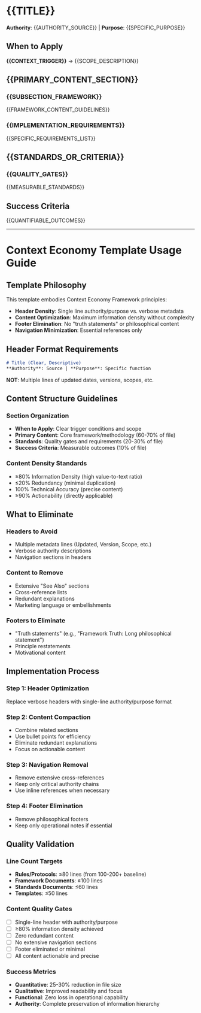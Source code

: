 # {{TITLE}}

**Authority**: {{AUTHORITY_SOURCE}} | **Purpose**: {{SPECIFIC_PURPOSE}}

## When to Apply
**{{CONTEXT_TRIGGER}}** → {{SCOPE_DESCRIPTION}}

## {{PRIMARY_CONTENT_SECTION}}

### {{SUBSECTION_FRAMEWORK}}
{{FRAMEWORK_CONTENT_GUIDELINES}}

### {{IMPLEMENTATION_REQUIREMENTS}}
{{SPECIFIC_REQUIREMENTS_LIST}}

## {{STANDARDS_OR_CRITERIA}}

### {{QUALITY_GATES}}
{{MEASURABLE_STANDARDS}}

## Success Criteria
{{QUANTIFIABLE_OUTCOMES}}

---

# Context Economy Template Usage Guide

## Template Philosophy
This template embodies Context Economy Framework principles:
- **Header Density**: Single line authority/purpose vs. verbose metadata
- **Content Optimization**: Maximum information density without complexity
- **Footer Elimination**: No "truth statements" or philosophical content
- **Navigation Minimization**: Essential references only

## Header Format Requirements
```markdown
# Title (Clear, Descriptive)
**Authority**: Source | **Purpose**: Specific function
```
**NOT**: Multiple lines of updated dates, versions, scopes, etc.

## Content Structure Guidelines

### Section Organization
- **When to Apply**: Clear trigger conditions and scope
- **Primary Content**: Core framework/methodology (60-70% of file)
- **Standards**: Quality gates and requirements (20-30% of file)  
- **Success Criteria**: Measurable outcomes (10% of file)

### Content Density Standards
- ≥80% Information Density (high value-to-text ratio)
- ≤20% Redundancy (minimal duplication)
- 100% Technical Accuracy (precise content)
- ≥90% Actionability (directly applicable)

## What to Eliminate

### Headers to Avoid
- Multiple metadata lines (Updated, Version, Scope, etc.)
- Verbose authority descriptions
- Navigation sections in headers

### Content to Remove
- Extensive "See Also" sections
- Cross-reference lists
- Redundant explanations
- Marketing language or embellishments

### Footers to Eliminate
- "Truth statements" (e.g., "Framework Truth: Long philosophical statement")
- Principle restatements
- Motivational content

## Implementation Process

### Step 1: Header Optimization
Replace verbose headers with single-line authority/purpose format

### Step 2: Content Compaction  
- Combine related sections
- Use bullet points for efficiency
- Eliminate redundant explanations
- Focus on actionable content

### Step 3: Navigation Removal
- Remove extensive cross-references
- Keep only critical authority chains
- Use inline references when necessary

### Step 4: Footer Elimination
- Remove philosophical footers
- Keep only operational notes if essential

## Quality Validation

### Line Count Targets
- **Rules/Protocols**: ≤80 lines (from 100-200+ baseline)
- **Framework Documents**: ≤100 lines  
- **Standards Documents**: ≤60 lines
- **Templates**: ≤50 lines

### Content Quality Gates
- [ ] Single-line header with authority/purpose
- [ ] ≥80% information density achieved
- [ ] Zero redundant content
- [ ] No extensive navigation sections
- [ ] Footer eliminated or minimal
- [ ] All content actionable and precise

### Success Metrics
- **Quantitative**: 25-30% reduction in file size
- **Qualitative**: Improved readability and focus
- **Functional**: Zero loss in operational capability
- **Authority**: Complete preservation of information hierarchy